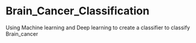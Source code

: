 # Brain_Cancer_Classification
Using Machine learning and Deep learning to create a classifier to classify Brain_cancer 
